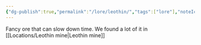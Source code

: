 ```yaml
---
{"dg-publish":true,"permalink":"/lore/leothin/","tags":["lore"],"noteIcon":"lore","created":"2023-12-30T13:36:47.320+01:00","updated":"2024-01-06T13:17:24.025+01:00"}
---
```


Fancy ore that can slow down time. We found a lot of it in [[Locations/Leothin mine\|Leothin mine]]